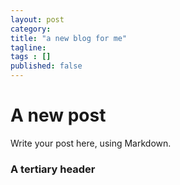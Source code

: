 ```yaml
---
layout: post 
category: 
title: "a new blog for me"
tagline: 
tags : [] 
published: false
---
```


# A new post #

Write your post here, using Markdown.

### A tertiary header

